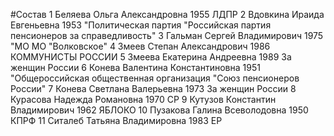 #Состав
1 Беляева Ольга Александровна 1955 ЛДПР
2 Вдовкина Ираида Евгеньевна 1953 \"Политическая партия \"Российская партия пенсионеров за справедливость\"
3 Гальман Сергей Владимирович 1975 \"МО МО \"Волковское\"
4 Змеев Степан Александрович 1986 КОММУНИСТЫ РОССИИ
5 Змеева Екатерина Андреевна 1989 За женщин России
6 Конева Валентина Константиновна 1951 \"Общероссийская общественная организация \"Союз пенсионеров России\"
7 Конева Светлана Валерьевна 1973 За женщин России
8 Курасова Надежда Романовна 1970 СР
9 Кутузов Константин Владимирович 1962 ЯБЛОКО
10 Пузакова Галина Всеволодовна 1950 КПРФ
11 Ситалеб Татьяна Владимировна 1983 ЕР
